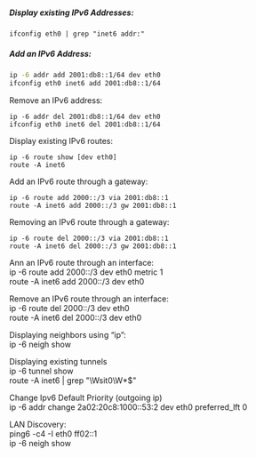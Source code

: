 ##### Display existing IPv6 Addresses:  
```  
ifconfig eth0 | grep "inet6 addr:"  
```  
  
##### Add an IPv6 Address:  
```bash  
ip -6 addr add 2001:db8::1/64 dev eth0  
ifconfig eth0 inet6 add 2001:db8::1/64
```  

Remove an IPv6 address: 
```   
ip -6 addr del 2001:db8::1/64 dev eth0  
ifconfig eth0 inet6 del 2001:db8::1/64  
```  
Display existing IPv6 routes:  
```  
ip -6 route show [dev eth0]  
route -A inet6  
```  
Add an IPv6 route through a gateway:  
```  
ip -6 route add 2000::/3 via 2001:db8::1  
route -A inet6 add 2000::/3 gw 2001:db8::1  
```  
Removing an IPv6 route through a gateway: 
```   
ip -6 route del 2000::/3 via 2001:db8::1  
route -A inet6 del 2000::/3 gw 2001:db8::1  
```  
Ann an IPv6 route through an interface:  
ip -6 route add 2000::/3 dev eth0 metric 1  
route  -A inet6 add 2000::/3 dev eth0  
  
Remove an IPv6 route through an interface:  
ip -6 route del 2000::/3 dev eth0  
route -A inet6 del 2000::/3 dev eth0  
  
Displaying neighbors using “ip”:  
ip -6 neigh show  
  
Displaying existing tunnels  
ip -6 tunnel show  
route -A inet6 | grep "\Wsit0\W*$"  
  
Change Ipv6 Default Priority (outgoing ip)  
ip -6 addr change 2a02:20c8:1000::53:2 dev eth0 preferred_lft 0  
  
LAN Discovery:  
ping6 -c4 -I eth0 ff02::1  
ip -6 neigh show  
